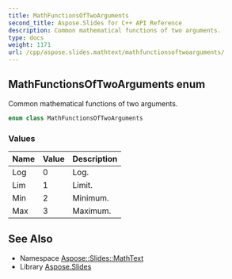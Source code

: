 ```yaml
---
title: MathFunctionsOfTwoArguments
second_title: Aspose.Slides for C++ API Reference
description: Common mathematical functions of two arguments.
type: docs
weight: 1171
url: /cpp/aspose.slides.mathtext/mathfunctionsoftwoarguments/
---
```

## MathFunctionsOfTwoArguments enum


Common mathematical functions of two arguments.

```cpp
enum class MathFunctionsOfTwoArguments
```

### Values

| Name | Value | Description |
| --- | --- | --- |
| Log | 0 | Log. |
| Lim | 1 | Limit. |
| Min | 2 | Minimum. |
| Max | 3 | Maximum. |

## See Also

* Namespace [Aspose::Slides::MathText](../)
* Library [Aspose.Slides](../../)
